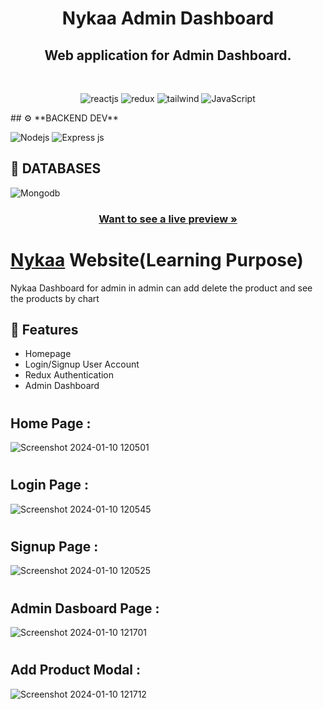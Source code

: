 
<h1 align="center">Nykaa Admin Dashboard</h1> 
<h2 align="center">Web application for Admin Dashboard.</h2> 
<br />
<p align="center">
    <img src="https://img.shields.io/badge/React_(18.2.0)-20232A?style=for-the-badge&logo=react&logoColor=61DAFB" alt="reactjs" />
    <img src="https://img.shields.io/badge/Redux_(4.2.0)-593D88?style=for-the-badge&logo=redux&logoColor=white" alt="redux" />
    <img src="https://img.shields.io/badge/Tailwindcss_(3.0.0)-20232A?style=for-the-badge&logo=react&logoColor=61DAFB" alt="tailwind"/>   
    <img src="https://img.shields.io/badge/JavaScript-323330?style=for-the-badge&logo=javascript&logoColor=F7DF1E" alt="JavaScript" />
    
</p>
## ⚙️ **BACKEND DEV**

![](https://img.shields.io/badge/Node.js-43853D?style=for-the-badge&logo=node.js&logoColor=white "Nodejs")
![Express js](https://img.shields.io/badge/Express.js-404D59?style=for-the-badge "Express js")

## 📅 **DATABASES**

![Mongodb](https://img.shields.io/badge/MongoDB-4EA94B?style=for-the-badge&logo=mongodb&logoColor=white "Mongodb")

<h3 align="center"><a href="https://verdant-profiterole-6d8e54.netlify.app/"><strong>Want to see a live preview »</strong></a></h3>



# <h1><a href="https://verdant-profiterole-6d8e54.netlify.app/">Nykaa</a> Website(Learning Purpose)</h1>



Nykaa Dashboard for admin in admin can add delete the product and see the products by chart

## 🚀 Features
- Homepage
- Login/Signup User Account
- Redux Authentication
- Admin Dashboard



# <h2>Home Page : </h2>

![Screenshot 2024-01-10 120501](https://github.com/Shivendra-Pratap-Dixit/Nykaa/assets/112815087/c50e1147-742f-4146-a3e9-c2a56940bb53)

# <h2>Login Page : </h2>
![Screenshot 2024-01-10 120545](https://github.com/Shivendra-Pratap-Dixit/Nykaa/assets/112815087/b8ec337e-cb77-4bfa-ac1f-ad4188a54ece)


# <h2>Signup Page : </h2>
![Screenshot 2024-01-10 120525](https://github.com/Shivendra-Pratap-Dixit/Nykaa/assets/112815087/0f739fc5-abf4-4dde-8d9d-c30bc82854b3)

# <h2>Admin Dasboard Page : </h2>

![Screenshot 2024-01-10 121701](https://github.com/Shivendra-Pratap-Dixit/Nykaa/assets/112815087/8999457d-7d7e-4a02-b539-88c8c722e40e)

# <h2>Add Product Modal : </h2>
![Screenshot 2024-01-10 121712](https://github.com/Shivendra-Pratap-Dixit/Nykaa/assets/112815087/73e5b88d-a29b-4741-be02-83cedf2a9446)


